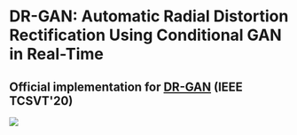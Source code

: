 # DR-GAN: Automatic Radial Distortion Rectification Using Conditional GAN in Real-Time
## Official implementation for [DR-GAN](https://ieeexplore.ieee.org/document/8636975) (IEEE TCSVT'20)
![](https://github.com/guodongxiaren/ImageCache/raw/master/Logo/foryou.gif) 


